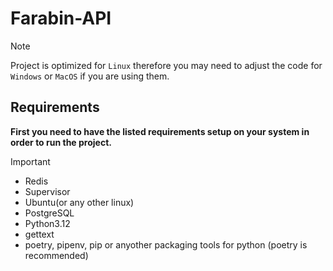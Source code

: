 # Farabin-API

> [!NOTE]
>
> Project is optimized for `Linux` therefore you may need to adjust the code for `Windows` or `MacOS` if you are using them.

## Requirements

**First you need to have the listed requirements setup on your system in order to run the project.**
>[!IMPORTANT]
>
> - Redis
> - Supervisor
> - Ubuntu(or any other linux)
> - PostgreSQL
> - Python3.12
> - gettext
> - poetry, pipenv, pip or anyother packaging tools for python (poetry is recommended)
